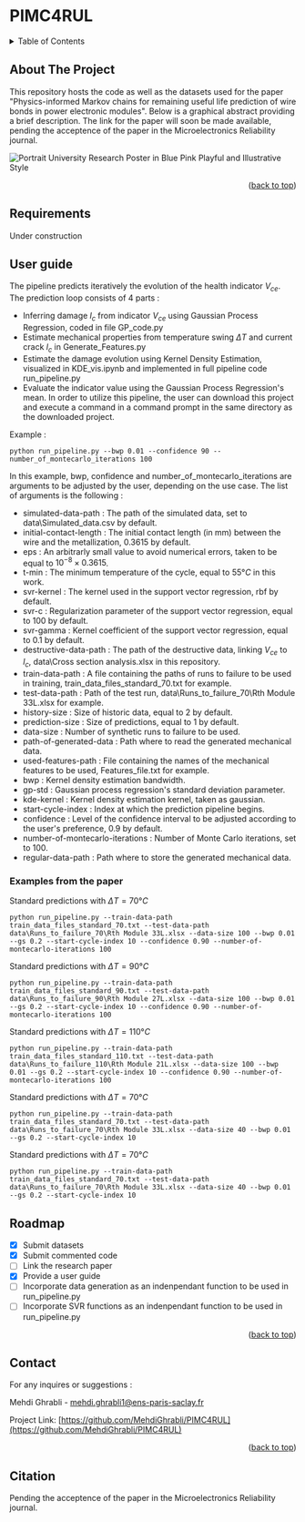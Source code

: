 # PIMC4RUL 


<!-- Improved compatibility of back to top link: See: https://github.com/othneildrew/Best-README-Template/pull/73 -->
<a id="readme-top"></a>
<!--
*** Thanks for checking out the Best-README-Template. If you have a suggestion
*** that would make this better, please fork the repo and create a pull request
*** or simply open an issue with the tag "enhancement".
*** Don't forget to give the project a star!
*** Thanks again! Now go create something AMAZING! :D
-->



<!-- PROJECT SHIELDS -->
<!--
*** I'm using markdown "reference style" links for readability.
*** Reference links are enclosed in brackets [ ] instead of parentheses ( ).
*** See the bottom of this document for the declaration of the reference variables
*** for contributors-url, forks-url, etc. This is an optional, concise syntax you may use.
*** https://www.markdownguide.org/basic-syntax/#reference-style-links
-->


<!-- TABLE OF CONTENTS -->
<details>
  <summary>Table of Contents</summary>
  <ol>
    <li>
      <a href="#About-the-project">About The Project</a>
    </li>
    <li>
      <a href="#Requirements">Requirements</a>
    <li><a href="#User guide">User guide</a></li>
    <ul>
        <li><a href="#Examples from the paper">Examples from the paper</a></li>
      </ul>
    <li><a href="#roadmap">Roadmap</a></li>
  </ol>
</details>



<!-- ABOUT THE PROJECT -->
## About The Project

This repository hosts the code as well as the datasets used for the paper "Physics-informed Markov chains for remaining useful life prediction of wire bonds in power electronic modules". 
Below is a graphical abstract providing a brief description. The link for the paper will soon be made available, pending the acceptence of the paper in the Microelectronics Reliability journal.

![Portrait University Research Poster in Blue Pink Playful and Illustrative Style](https://github.com/user-attachments/assets/0c5596ff-81d3-4654-b04c-6e78dac4a9d8)



<p align="right">(<a href="#readme-top">back to top</a>)</p>

<!-- GETTING STARTED -->
## Requirements

Under construction

## User guide

The pipeline predicts iteratively the evolution of the health indicator $V_{ce}$. The prediction loop consists of 4 parts : 
* Inferring damage $l_c$ from indicator $V_{ce}$ using Gaussian Process Regression, coded in file GP_code.py  
* Estimate mechanical properties from temperature swing $\Delta T$ and current crack $l_c$ in Generate_Features.py
* Estimate the damage evolution using Kernel Density Estimation, visualized in KDE_vis.ipynb and implemented in full pipeline code run_pipeline.py
* Evaluate the indicator value using the Gaussian Process Regression's mean.
In order to utilize this pipeline, the user can download this project and execute a command in a command prompt in the same directory as the downloaded project.

Example : 
```
python run_pipeline.py --bwp 0.01 --confidence 90 --number_of_montecarlo_iterations 100
```
In this example, bwp, confidence and number_of_montecarlo_iterations are arguments to be adjusted by the user, depending on the use case. 
The list of arguments is the following : 
* simulated-data-path : The path of the simulated data, set to data\Simulated_data.csv by default.
* initial-contact-length : The initial contact length (in mm) between the wire and the metallization, 0.3615 by default.
* eps : An arbitrarly small value to avoid numerical errors, taken to be equal to $10^{-8}\times 0.3615$.
* t-min : The minimum temperature of the cycle, equal to $55°C$ in this work.
* svr-kernel : The kernel used in the support vector regression, rbf by default.
* svr-c : Regularization parameter of the support vector regression, equal to 100 by default.
* svr-gamma : Kernel coefficient of the support vector regression, equal to 0.1 by default.
* destructive-data-path : The path of the destructive data, linking $V_{ce}$ to $l_c$, data\Cross section analysis.xlsx in this repository.
* train-data-path : A file containing the paths of runs to failure to be used in training, train_data_files_standard_70.txt for example.
* test-data-path : Path of the test run, data\Runs_to_failure_70\Rth Module 33L.xlsx for example.
* history-size : Size of historic data, equal to 2 by default.
* prediction-size : Size of predictions, equal to 1 by default.
* data-size : Number of synthetic runs to failure to be used.
* path-of-generated-data : Path where to read the generated mechanical data. 
* used-features-path : File containing the names of the mechanical features to be used, Features_file.txt for example.
* bwp : Kernel density estimation bandwidth.
* gp-std : Gaussian process regression's standard deviation parameter.
* kde-kernel : Kernel density estimation kernel, taken as gaussian.
* start-cycle-index : Index at which the prediction pipeline begins.
* confidence : Level of the confidence interval to be adjusted according to the user's preference, 0.9 by default.
* number-of-montecarlo-iterations : Number of Monte Carlo iterations, set to 100. 
* regular-data-path : Path where to store the generated mechanical data. 

### Examples from the paper
Standard predictions with $\Delta T = 70°C$ 

```
python run_pipeline.py --train-data-path train_data_files_standard_70.txt --test-data-path data\Runs_to_failure_70\Rth Module 33L.xlsx --data-size 100 --bwp 0.01 --gs 0.2 --start-cycle-index 10 --confidence 0.90 --number-of-montecarlo-iterations 100
```

Standard predictions with $\Delta T = 90°C$ 

```
python run_pipeline.py --train-data-path train_data_files_standard_90.txt --test-data-path data\Runs_to_failure_90\Rth Module 27L.xlsx --data-size 100 --bwp 0.01 --gs 0.2 --start-cycle-index 10 --confidence 0.90 --number-of-montecarlo-iterations 100
```

Standard predictions with $\Delta T = 110°C$ 

```
python run_pipeline.py --train-data-path train_data_files_standard_110.txt --test-data-path data\Runs_to_failure_110\Rth Module 21L.xlsx --data-size 100 --bwp 0.01 --gs 0.2 --start-cycle-index 10 --confidence 0.90 --number-of-montecarlo-iterations 100
```

Standard predictions with $\Delta T = 70°C$ 

```
python run_pipeline.py --train-data-path train_data_files_standard_70.txt --test-data-path data\Runs_to_failure_70\Rth Module 33L.xlsx --data-size 40 --bwp 0.01 --gs 0.2 --start-cycle-index 10 
```

Standard predictions with $\Delta T = 70°C$ 

```
python run_pipeline.py --train-data-path train_data_files_standard_70.txt --test-data-path data\Runs_to_failure_70\Rth Module 33L.xlsx --data-size 40 --bwp 0.01 --gs 0.2 --start-cycle-index 10 
```
<!-- ROADMAP -->
## Roadmap

- [x] Submit datasets
- [x] Submit commented code
- [ ] Link the research paper
- [x] Provide a user guide 
- [ ] Incorporate data generation as an indenpendant function to be used in run_pipeline.py
- [ ] Incorporate SVR functions as an indenpendant function to be used in run_pipeline.py

<p align="right">(<a href="#readme-top">back to top</a>)</p>



<!-- CONTACT -->
## Contact
For any inquires or suggestions : 

Mehdi Ghrabli  - mehdi.ghrabli1@ens-paris-saclay.fr

Project Link: [https://github.com/MehdiGhrabli/PIMC4RUL](https://github.com/MehdiGhrabli/PIMC4RUL)

<p align="right">(<a href="#readme-top">back to top</a>)</p>

## Citation
Pending the acceptence of the paper in the Microelectronics Reliability journal.

